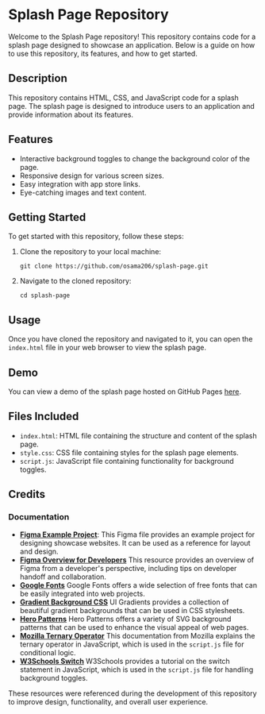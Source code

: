 # Splash Page Repository

Welcome to the Splash Page repository! This repository contains code for a splash page designed to showcase an application. Below is a guide on how to use this repository, its features, and how to get started.

## Description

This repository contains HTML, CSS, and JavaScript code for a splash page. The splash page is designed to introduce users to an application and provide information about its features.

## Features

- Interactive background toggles to change the background color of the page.
- Responsive design for various screen sizes.
- Easy integration with app store links.
- Eye-catching images and text content.

## Getting Started

To get started with this repository, follow these steps:

1. Clone the repository to your local machine:
    ```
    git clone https://github.com/osama206/splash-page.git
    ```

2. Navigate to the cloned repository:
    ```
    cd splash-page
    ```

## Usage

Once you have cloned the repository and navigated to it, you can open the `index.html` file in your web browser to view the splash page.

## Demo

You can view a demo of the splash page hosted on GitHub Pages [here](https://osama206.github.io/splash-page).

## Files Included

- `index.html`: HTML file containing the structure and content of the splash page.
- `style.css`: CSS file containing styles for the splash page elements.
- `script.js`: JavaScript file containing functionality for background toggles.

## Credits

### Documentation
- **[Figma Example Project](https://www.figma.com/file/4KIM14zOqqIKRuF8kBtHGs/Showcase-Website?node-id=1%3A2)**: This Figma file provides an example project for designing showcase websites. It can be used as a reference for layout and design.
- **[Figma Overview for Developers](https://www.figma.com/best-practices/tips-on-developer-handoff/an-overview-of-figma-for-developers/)** This resource provides an overview of Figma from a developer's perspective, including tips on developer handoff and collaboration.
- **[Google Fonts](https://fonts.google.com)** Google Fonts offers a wide selection of free fonts that can be easily integrated into web projects.
- **[Gradient Background CSS](https://uigradients.com/#Portrait)** UI Gradients provides a collection of beautiful gradient backgrounds that can be used in CSS stylesheets.
- **[Hero Patterns](https://www.heropatterns.com/)** Hero Patterns offers a variety of SVG background patterns that can be used to enhance the visual appeal of web pages.
- **[Mozilla Ternary Operator](https://developer.mozilla.org/en/docs/Web/JavaScript/Reference/Operators/Conditional_Operator)** This documentation from Mozilla explains the ternary operator in JavaScript, which is used in the `script.js` file for conditional logic.
- **[W3Schools Switch](https://www.w3schools.com/js/js_switch.asp)** W3Schools provides a tutorial on the switch statement in JavaScript, which is used in the `script.js` file for handling background toggles.

These resources were referenced during the development of this repository to improve design, functionality, and overall user experience.

